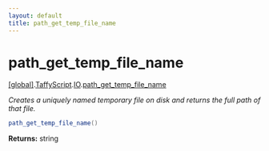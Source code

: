 ```yaml
---
layout: default
title: path_get_temp_file_name
---
```


# path_get_temp_file_name

[\[global\]]({{site.baseurl}}/docs/).[TaffyScript]({{site.baseurl}}/docs/TaffyScript/).[IO]({{site.baseurl}}/docs/TaffyScript/IO/).[path_get_temp_file_name]({{site.baseurl}}/docs/TaffyScript/IO/path_get_temp_file_name/)

_Creates a uniquely named temporary file on disk and returns the full path of that file._

```cs
path_get_temp_file_name()
```

**Returns:** string

